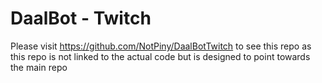 # DaalBot - Twitch

Please visit https://github.com/NotPiny/DaalBotTwitch to see this repo as this repo is not linked to the actual code but is designed to point towards the main repo